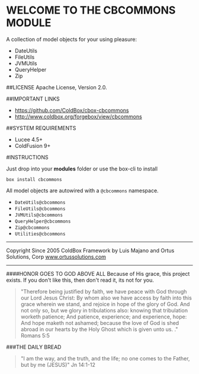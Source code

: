 # WELCOME TO THE CBCOMMONS MODULE
A collection of model objects for your using pleasure:

- DateUtils
- FileUtils
- JVMUtils
- QueryHelper
- Zip

##LICENSE
Apache License, Version 2.0.

##IMPORTANT LINKS
- https://github.com/ColdBox/cbox-cbcommons
- http://www.coldbox.org/forgebox/view/cbcommons

##SYSTEM REQUIREMENTS
- Lucee 4.5+
- ColdFusion 9+


#INSTRUCTIONS

Just drop into your **modules** folder or use the box-cli to install

`box install cbcommons`

All model objects are autowired with a `@cbcommons` namespace.

- `DateUtils@cbcommons`
- `FileUtils@cbcommons`
- `JVMUtils@cbcommons`
- `QueryHelper@cbcommons`
- `Zip@cbcommons`
- `Utilities@cbcommons`

********************************************************************************
Copyright Since 2005 ColdBox Framework by Luis Majano and Ortus Solutions, Corp
www.ortussolutions.com
********************************************************************************
####HONOR GOES TO GOD ABOVE ALL
Because of His grace, this project exists. If you don't like this, then don't read it, its not for you.

>"Therefore being justified by faith, we have peace with God through our Lord Jesus Christ:
By whom also we have access by faith into this grace wherein we stand, and rejoice in hope of the glory of God.
And not only so, but we glory in tribulations also: knowing that tribulation worketh patience;
And patience, experience; and experience, hope:
And hope maketh not ashamed; because the love of God is shed abroad in our hearts by the 
Holy Ghost which is given unto us. ." Romans 5:5

###THE DAILY BREAD
 > "I am the way, and the truth, and the life; no one comes to the Father, but by me (JESUS)" Jn 14:1-12
